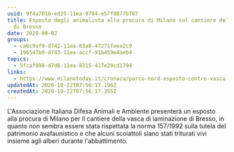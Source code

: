 ```yaml
---
uuid: 9f4a7010-ed25-11ea-9784-e57f8877b787
title: Esposto degli animalista alla procura di Milano sul cantiere della vasca
  di Bresso
date: 2020-09-02
groups:
  - ca6c9af0-d742-11ea-83a8-47271feea2c9
  - 196547b0-d743-11ea-accf-91b459e4aeb4
topics:
  - 5fcaf090-d7d6-11ea-8315-417e20cd1794
links:
  - https://www.milanotoday.it/cronaca/parco-nord-esposto-contro-vasca.html
updatedAt: 2020-10-22T07:56:17.196Z
createdAt: 2020-10-22T07:56:17.355Z
---
```

L'Associazione Italiana Difesa Animali e Ambiente presenterà un esposto alla procura di Milano per il cantiere della vasca di laminazione di Bresso, in quanto non sembra essere stata rispettata la norma 157/1992 sulla tutela del patrimonio avafaunistico e che alcuni scoiattoli siano stati triturati vivi insieme agli alberi durante l'abbattimento.